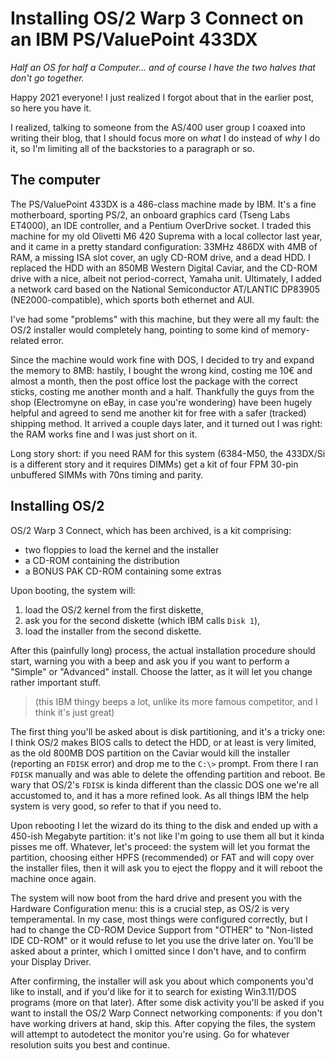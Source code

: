 # Installing OS/2 Warp 3 Connect on an IBM PS/ValuePoint 433DX

*Half an OS for half a Computer... and of course I have the two halves that don't go together.*

Happy 2021 everyone! I just realized I forgot about that in the earlier post, so here you have it.

I realized, talking to someone from the AS/400 user group I coaxed into writing their blog, that I should focus more on *what* I do instead of *why* I do it, so I'm limiting all of the backstories to a paragraph or so.

## The computer

The PS/ValuePoint 433DX is a 486-class machine made by IBM. It's a fine motherboard, sporting PS/2, an onboard graphics card (Tseng Labs ET4000), an IDE controller, and a Pentium OverDrive socket. I traded this machine for my old Olivetti M6 420 Suprema with a local collector last year, and it came in a pretty standard configuration: 33MHz 486DX with 4MB of RAM, a missing ISA slot cover, an ugly CD-ROM drive, and a dead HDD. I replaced the HDD with an 850MB Western Digital Caviar, and the CD-ROM drive with a nice, albeit not period-correct, Yamaha unit. Ultimately, I added a network card based on the National Semiconductor AT/LANTIC DP83905 (NE2000-compatible), which sports both ethernet and AUI.

I've had some "problems" with this machine, but they were all my fault: the OS/2 installer would completely hang, pointing to some kind of memory-related error.

Since the machine would work fine with DOS, I decided to try and expand the memory to 8MB: hastily, I bought the wrong kind, costing me 10€ and almost a month, then the post office lost the package with the correct sticks, costing me another month and a half.
Thankfully the guys from the shop (Electromyne on eBay, in case you're wondering) have been hugely helpful and agreed to send me another kit for free with a safer (tracked) shipping method. It arrived a couple days later, and it turned out I was right: the RAM works fine and I was just short on it.

Long story short: if you need RAM for this system (6384-M50, the 433DX/Si is a different story and it requires DIMMs) get a kit of four FPM 30-pin unbuffered SIMMs with 70ns timing and parity.

## Installing OS/2

OS/2 Warp 3 Connect, which has been archived, is a kit comprising:
- two floppies to load the kernel and the installer
- a CD-ROM containing the distribution
- a BONUS PAK CD-ROM containing some extras

Upon booting, the system will:

1. load the OS/2 kernel from the first diskette,
2. ask you for the second diskette (which IBM calls `Disk 1`),
3. load the installer from the second diskette.

After this (painfully long) process, the actual installation procedure should start, warning you with a beep and ask you if you want to perform a "Simple" or "Advanced" install. Choose the latter, as it will let you change rather important stuff.

> (this IBM thingy beeps a lot, unlike its more famous competitor, and I think it's just great)

The first thing you'll be asked about is disk partitioning, and it's a tricky one: I think OS/2 makes BIOS calls to detect the HDD, or at least is very limited, as the old 800MB DOS partition on the Caviar would kill the installer (reporting an `FDISK` error) and drop me to the `C:\>` prompt. From there I ran `FDISK` manually and was able to delete the offending partition and reboot. Be wary that OS/2's `FDISK` is kinda different than the classic DOS one we're all accustomed to, and it has a more refined look. As all things IBM the help system is very good, so refer to that if you need to.

Upon rebooting I let the wizard do its thing to the disk and ended up with a 450-ish Megabyte partition: it's not like I'm going to use them all but it kinda pisses me off. Whatever, let's proceed: the system will let you format the partition, choosing either HPFS (recommended) or FAT and will copy over the installer files, then it will ask you to eject the floppy and it will reboot the machine once again.

The system will now boot from the hard drive and present you with the Hardware Configuration menu: this is a crucial step, as OS/2 is very temperamental. In my case, most things were configured correctly, but I had to change the CD-ROM Device Support from "OTHER" to "Non-listed IDE CD-ROM" or it would refuse to let you use the drive later on. You'll be asked about a printer, which I omitted since I don't have, and to confirm your Display Driver.

After confirming, the installer will ask you about which components you'd like to install, and if you'd like for it to search for existing Win3.11/DOS programs (more on that later). After some disk activity you'll be asked if you want to install the OS/2 Warp Connect networking components: if you don't have working drivers at hand, skip this. After copying the files, the system will attempt to autodetect the monitor you're using. Go for whatever resolution suits you best and continue.
